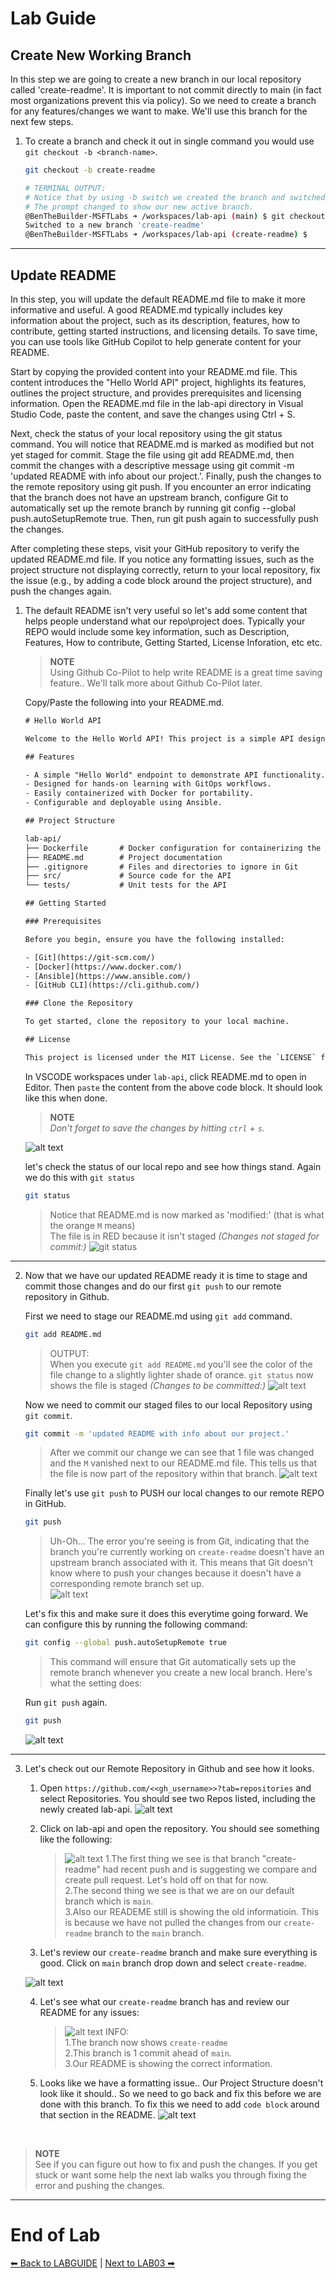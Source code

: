 # Lab Guide #

## Create New Working Branch ##

In this step we are going to create a new branch in our local repository called 'create-readme'. It is important to not commit directly to main (in fact most organizations prevent this via policy). So we need to create a branch for any features/changes we want to make. We'll use this branch for the next few steps. 

1.  To create a branch and check it out in single command you would use ```git checkout -b <branch-name>```.

    ```sh 
    git checkout -b create-readme
    ```
    ```sh
    # TERMINAL OUTPUT:
    # Notice that by using -b switch we created the branch and switched to it in a single command. 
    # The prompt changed to show our new active branch. 
    @BenTheBuilder-MSFTLabs ➜ /workspaces/lab-api (main) $ git checkout -b create-readme
    Switched to a new branch 'create-readme'
    @BenTheBuilder-MSFTLabs ➜ /workspaces/lab-api (create-readme) $ 
    ```
---

## Update README ##

In this step, you will update the default README.md file to make it more informative and useful. A good README.md typically includes key information about the project, such as its description, features, how to contribute, getting started instructions, and licensing details. To save time, you can use tools like GitHub Copilot to help generate content for your README.

Start by copying the provided content into your README.md file. This content introduces the "Hello World API" project, highlights its features, outlines the project structure, and provides prerequisites and licensing information. Open the README.md file in the lab-api directory in Visual Studio Code, paste the content, and save the changes using Ctrl + S.

Next, check the status of your local repository using the git status command. You will notice that README.md is marked as modified but not yet staged for commit. Stage the file using git add README.md, then commit the changes with a descriptive message using git commit -m 'updated README with info about our project.'. Finally, push the changes to the remote repository using git push. If you encounter an error indicating that the branch does not have an upstream branch, configure Git to automatically set up the remote branch by running git config --global push.autoSetupRemote true. Then, run git push again to successfully push the changes.

After completing these steps, visit your GitHub repository to verify the updated README.md file. If you notice any formatting issues, such as the project structure not displaying correctly, return to your local repository, fix the issue (e.g., by adding a code block around the project structure), and push the changes again. 

1. The default README isn't very useful so let's add some content that helps people understand what our repo\project does. Typically your REPO would include some key information, such as Description, Features, How to contribute, Getting Started, License Inforation, etc etc. 

    > **NOTE**  
    > Using Github Co-Pilot to help write README is a great time saving feature.. We'll talk more about Github Co-Pilot later. 

    Copy/Paste the following into your README.md. 

    ```txt
    # Hello World API

    Welcome to the Hello World API! This project is a simple API designed to help you learn and practice essential GitOps concepts, including Git, Docker, and Ansible. The API serves as a foundation for exploring modern development workflows and tools.

    ## Features

    - A simple "Hello World" endpoint to demonstrate API functionality.
    - Designed for hands-on learning with GitOps workflows.
    - Easily containerized with Docker for portability.
    - Configurable and deployable using Ansible.

    ## Project Structure

    lab-api/
    ├── Dockerfile       # Docker configuration for containerizing the API
    ├── README.md        # Project documentation
    ├── .gitignore       # Files and directories to ignore in Git
    ├── src/             # Source code for the API
    └── tests/           # Unit tests for the API

    ## Getting Started

    ### Prerequisites

    Before you begin, ensure you have the following installed:

    - [Git](https://git-scm.com/)
    - [Docker](https://www.docker.com/)
    - [Ansible](https://www.ansible.com/)
    - [GitHub CLI](https://cli.github.com/)

    ### Clone the Repository

    To get started, clone the repository to your local machine. 

    ## License

    This project is licensed under the MIT License. See the `LICENSE` file for details.
    ```

    In VSCODE workspaces under ```lab-api```, click README.md to open in Editor. Then ```paste``` the content from the above code block. It should look like this when done.
    
    > **NOTE**  
    > _Don't forget to save the changes by hitting ```ctrl``` + ```s```._

    ![alt text](imgs/lab01-203.jpg)

    let's check the status of our local repo and see how things stand. Again we do this with ```git status```

    ```sh
    git status
    ```

    > Notice that README.md is now marked as 'modified:' (that is what the orange ```M``` means)<br>
    > The file is in RED because it isn't staged _(Changes not staged for commit:)_
    > ![git status](imgs/lab01-204.jpg)

---

2.  Now that we have our updated README ready it is time to stage and commit those changes and do our first ```git push``` to our remote repository in Github. 

    First we need to stage our README.md using ```git add``` command. 
    ```sh
    git add README.md
    ```
    > OUTPUT: <br>
    > When you execute ```git add README.md``` you'll see the color of the file change to a slightly lighter shade of orance. ```git status``` now shows the file is staged _(Changes to be committed:)_
    >![alt text](imgs/lab01-205.jpg)

    Now we need to commit our staged files to our local Repository using ```git commit```. 
    ```sh
    git commit -m 'updated README with info about our project.'
    ``` 

    > After we commit our change we can see that 1 file was changed and the ```M``` vanished next to our README.md file. This tells us that the file is now part of the repository within that branch.
    >![alt text](imgs/lab01-206.jpg)

    Finally let's use ```git push``` to PUSH our local changes to our remote REPO in GitHub. 
    ```sh
    git push
    ```
    
    > Uh-Oh... The error you're seeing is from Git, indicating that the branch you're currently working on ```create-readme``` doesn't have an upstream branch associated with it. This means that Git doesn't know where to push your changes because it doesn't have a corresponding remote branch set up. <br>
    > ![alt text](imgs/lab01-207.jpg)


    Let's fix this and make sure it does this everytime going forward. We can configure this by running the following command: 

    ```sh
    git config --global push.autoSetupRemote true
    ```
    > This command will ensure that Git automatically sets up the remote branch whenever you create a new local branch. Here's what the setting does:<br>
    

    Run ```git push``` again. 
    
    ```sh
    git push
    ```
    ![alt text](imgs/lab01-208.jpg)

---

3. Let's check out our Remote Repository in Github and see how it looks. 

    1. Open ```https://github.com/<<gh_username>>?tab=repositories``` and select Repositories. You should see two Repos listed, including the newly created lab-api. 
        ![alt text](imgs/lab01-209.jpg)

    2. Click on lab-api and open the repository. You should see something like the following:
        >![alt text](imgs/lab01-210.jpg)
        > 1.The first thing we see is that branch "create-readme" had recent push and is suggesting we compare and create pull request. Let's hold off on that for now. <br>
        > 2.The second thing we see is that we are on our default branch which is ```main```.<br>
        > 3.Also our READEME still is showing the old informatioin. This is because we have not pulled the changes from our ```create-readme``` branch to the ```main``` branch. 

    3. Let's review our ```create-readme``` branch and make sure everything is good. Click on ```main``` branch drop down and select ```create-readme```. 

    ![alt text](imgs/lab01-211.jpg)

    4. Let's see what our ```create-readme``` branch has and review our README for any issues:
        > ![alt text](imgs/lab01-212.jpg)
        > INFO: <br>
        > 1.The branch now shows ```create-readme``` <br>
        > 2.This branch is 1 commit ahead of ```main```.<br>
        > 3.Our README is showing the correct information. 

    5. Looks like we have a formatting issue.. Our Project Structure doesn't look like it should.. So we need to go back and fix this before we are done with this branch. To fix this we need to add ```code block``` around that section in the README. 
    ![alt text](imgs/lab01-213.jpg)

<br>

> **NOTE**  
> See if you can figure out how to fix and push the changes. If you get stuck or want some help the next lab walks you through fixing the error and pushing the changes. 

---
# End of Lab 

[⬅ Back to LABGUIDE](LABGUIDE.md) | [Next to LAB03 ➡](LAB03.md)